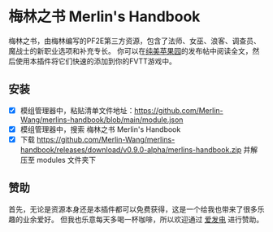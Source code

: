 # 梅林之书 Merlin's Handbook

梅林之书，由梅林编写的PF2E第三方资源，包含了法师、女巫、浪客、调查员、魔战士的新职业选项和补充专长。
你可以在[纯美苹果园](https://www.goddessfantasy.net/bbs/index.php?topic=135145.0)的发布帖中阅读全文，然后使用本插件将它们快速的添加到你的FVTT游戏中。

## 安装

- [x] 模组管理器中，粘贴清单文件地址：https://github.com/Merlin-Wang/merlins-handbook/blob/main/module.json 
- [x] 模组管理器中，搜索 梅林之书 Merlin's Handbook
- [x] 下载 https://github.com/Merlin-Wang/merlins-handbook/releases/download/v0.9.0-alpha/merlins-handbook.zip 并解压至 modules 文件夹下

## 赞助

首先，无论是资源本身还是本插件都可以免费获得，这是一个给我也带来了很多乐趣的业余爱好。
但我也乐意每天多喝一杯咖啡，所以欢迎通过 [爱发电](https://afdian.net/a/merlin) 进行赞助。
